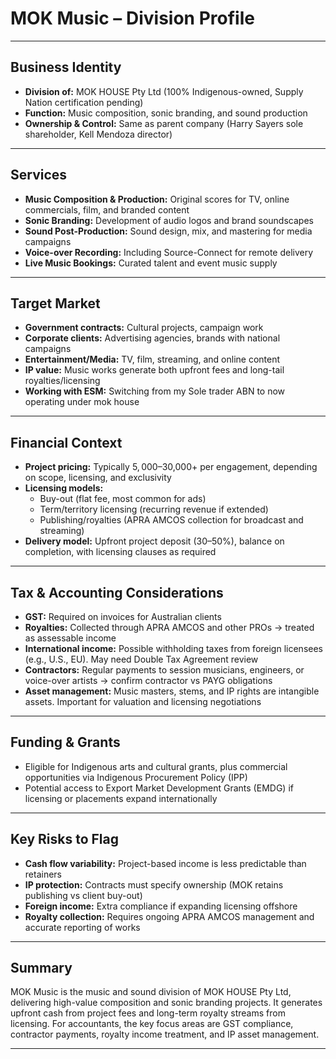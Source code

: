# MOK Music – Division Profile

---

## Business Identity

- **Division of:** MOK HOUSE Pty Ltd (100% Indigenous-owned, Supply Nation certification pending)
- **Function:** Music composition, sonic branding, and sound production
- **Ownership & Control:** Same as parent company (Harry Sayers sole shareholder, Kell Mendoza director)

---

## Services

- **Music Composition & Production:** Original scores for TV, online commercials, film, and branded content
- **Sonic Branding:** Development of audio logos and brand soundscapes
- **Sound Post-Production:** Sound design, mix, and mastering for media campaigns
- **Voice-over Recording:** Including Source-Connect for remote delivery
- **Live Music Bookings:** Curated talent and event music supply

---

## Target Market

- **Government contracts:** Cultural projects, campaign work
- **Corporate clients:** Advertising agencies, brands with national campaigns
- **Entertainment/Media:** TV, film, streaming, and online content
- **IP value:** Music works generate both upfront fees and long-tail royalties/licensing
- **Working with ESM:** Switching from my Sole trader ABN to now operating under mok house

---

## Financial Context

- **Project pricing:** Typically $5,000–$30,000+ per engagement, depending on scope, licensing, and exclusivity
- **Licensing models:**
  - Buy-out (flat fee, most common for ads)
  - Term/territory licensing (recurring revenue if extended)
  - Publishing/royalties (APRA AMCOS collection for broadcast and streaming)
- **Delivery model:** Upfront project deposit (30–50%), balance on completion, with licensing clauses as required

---

## Tax & Accounting Considerations

- **GST:** Required on invoices for Australian clients
- **Royalties:** Collected through APRA AMCOS and other PROs → treated as assessable income
- **International income:** Possible withholding taxes from foreign licensees (e.g., U.S., EU). May need Double Tax Agreement review
- **Contractors:** Regular payments to session musicians, engineers, or voice-over artists → confirm contractor vs PAYG obligations
- **Asset management:** Music masters, stems, and IP rights are intangible assets. Important for valuation and licensing negotiations

---

## Funding & Grants

- Eligible for Indigenous arts and cultural grants, plus commercial opportunities via Indigenous Procurement Policy (IPP)
- Potential access to Export Market Development Grants (EMDG) if licensing or placements expand internationally

---

## Key Risks to Flag

- **Cash flow variability:** Project-based income is less predictable than retainers
- **IP protection:** Contracts must specify ownership (MOK retains publishing vs client buy-out)
- **Foreign income:** Extra compliance if expanding licensing offshore
- **Royalty collection:** Requires ongoing APRA AMCOS management and accurate reporting of works

---

## Summary

MOK Music is the music and sound division of MOK HOUSE Pty Ltd, delivering high-value composition and sonic branding projects. It generates upfront cash from project fees and long-term royalty streams from licensing. For accountants, the key focus areas are GST compliance, contractor payments, royalty income treatment, and IP asset management.

---
